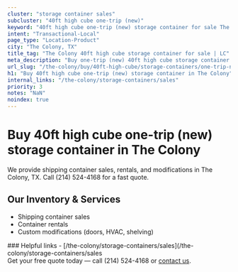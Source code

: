 ```yaml
---
cluster: "storage container sales"
subcluster: "40ft high cube one-trip (new)"
keyword: "40ft high cube one-trip (new) storage container for sale The Colony, TX"
intent: "Transactional-Local"
page_type: "Location-Product"
city: "The Colony, TX"
title_tag: "The Colony 40ft high cube storage container for sale | LC"
meta_description: "Buy one-trip (new) 40ft high cube storage container sale with local delivery in The Colony, TX. LC Container — local Since 2003. Request a fast quote today."
url_slug: "/the-colony/buy/40ft-high-cube/storage-containers/one-trip-new"
h1: "Buy 40ft high cube one-trip (new) storage container in The Colony"
internal_links: "/the-colony/storage-containers/sales"
priority: 3
notes: "NaN"
noindex: true
---
```


# Buy 40ft high cube one-trip (new) storage container in The Colony

We provide shipping container sales, rentals, and modifications in The Colony, TX. Call (214) 524-4168 for a fast quote.

## Our Inventory & Services
- Shipping container sales
- Container rentals
- Custom modifications (doors, HVAC, shelving)

<div data-section="internal-links">
### Helpful links
- [/the-colony/storage-containers/sales](/the-colony/storage-containers/sales
</div>

<div data-section="cta">
Get your free quote today — call (214) 524-4168 or <a href="/contact">contact us</a>.
</div>

<script type="application/ld+json">{"@context":"https://schema.org","@type":"FAQPage","mainEntity":[{"@type":"Question","name":"How much does delivery cost in The Colony, TX?","acceptedAnswer":{"@type":"Answer","text":"Delivery costs vary by distance and container size. Most deliveries in The Colony, TX range from $150-$300. Call (214) 524-4168 for an exact quote based on your specific location."}},{"@type":"Question","name":"Do you offer financing or payment plans?","acceptedAnswer":{"@type":"Answer","text":"We accept major credit cards, checks, and can discuss commercial terms for bulk purchases. Call (214) 524-4168 to discuss options."}},{"@type":"Question","name":"Can you customize containers in The Colony, TX?","acceptedAnswer":{"@type":"Answer","text":"Yes — we perform modifications like doors, HVAC, insulation, and shelving. Request a custom quote at (214) 524-4168 or via our contact form."}}]}</script>
